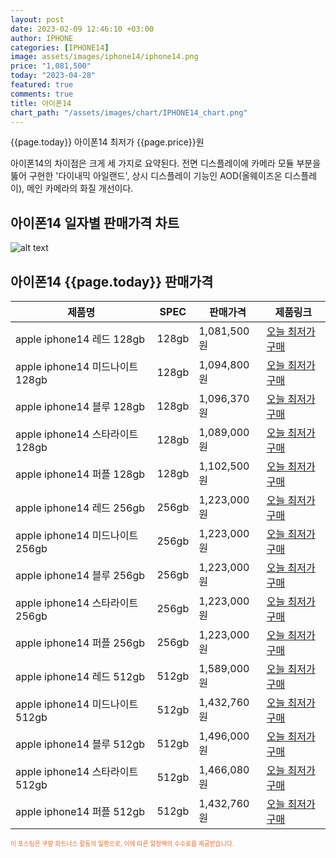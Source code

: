 ```yaml
---
layout: post
date: 2023-02-09 12:46:10 +03:00
author: IPHONE
categories: [IPHONE14]
image: assets/images/iphone14/iphone14.png
price: "1,081,500"
today: "2023-04-28"
featured: true
comments: true
title: 아이폰14
chart_path: "/assets/images/chart/IPHONE14_chart.png"
---
```


{{page.today}} 아이폰14 최저가 {{page.price}}원

아이폰14의 차이점은 크게 세 가지로 요약된다. 전면 디스플레이에 카메라 모듈 부분을 뚫어 구현한 '다이내믹 아일랜드', 상시 디스플레이 기능인 AOD(올웨이즈온 디스플레이), 메인 카메라의 화질 개선이다.

## 아이폰14 일자별 판매가격 차트
![alt text]({{page.chart_path}} "아이폰14 판매가격 차트")

## 아이폰14 {{page.today}} 판매가격
<main>
<table id="rwd-table-large">
  <thead>
    <tr>
      <th>제품명</th>
      <th>SPEC</th>
      <th>판매가격</th>
      <th>제품링크</th>
    </tr>
  </thead>
  <tbody><tr>
        <td>apple iphone14 레드 128gb </td>
        <td>128gb</td>
        <td>1,081,500원</td>
        <td><a href='https://link.coupang.com/a/SOW27' target='_blank'>오늘 최저가구매</a></td>
        </tr><tr>
        <td>apple iphone14 미드나이트 128gb </td>
        <td>128gb</td>
        <td>1,094,800원</td>
        <td><a href='https://link.coupang.com/a/SOW5X' target='_blank'>오늘 최저가구매</a></td>
        </tr><tr>
        <td>apple iphone14 블루 128gb </td>
        <td>128gb</td>
        <td>1,096,370원</td>
        <td><a href='https://link.coupang.com/a/SOW70' target='_blank'>오늘 최저가구매</a></td>
        </tr><tr>
        <td>apple iphone14 스타라이트 128gb </td>
        <td>128gb</td>
        <td>1,089,000원</td>
        <td><a href='https://link.coupang.com/a/SOXat' target='_blank'>오늘 최저가구매</a></td>
        </tr><tr>
        <td>apple iphone14 퍼플 128gb </td>
        <td>128gb</td>
        <td>1,102,500원</td>
        <td><a href='https://link.coupang.com/a/SOXcx' target='_blank'>오늘 최저가구매</a></td>
        </tr><tr>
        <td>apple iphone14 레드 256gb </td>
        <td>256gb</td>
        <td>1,223,000원</td>
        <td><a href='https://link.coupang.com/a/SOXeB' target='_blank'>오늘 최저가구매</a></td>
        </tr><tr>
        <td>apple iphone14 미드나이트 256gb </td>
        <td>256gb</td>
        <td>1,223,000원</td>
        <td><a href='https://link.coupang.com/a/SOXgn' target='_blank'>오늘 최저가구매</a></td>
        </tr><tr>
        <td>apple iphone14 블루 256gb </td>
        <td>256gb</td>
        <td>1,223,000원</td>
        <td><a href='https://link.coupang.com/a/SOXif' target='_blank'>오늘 최저가구매</a></td>
        </tr><tr>
        <td>apple iphone14 스타라이트 256gb </td>
        <td>256gb</td>
        <td>1,223,000원</td>
        <td><a href='https://link.coupang.com/a/SOXlS' target='_blank'>오늘 최저가구매</a></td>
        </tr><tr>
        <td>apple iphone14 퍼플 256gb </td>
        <td>256gb</td>
        <td>1,223,000원</td>
        <td><a href='https://link.coupang.com/a/SOXnF' target='_blank'>오늘 최저가구매</a></td>
        </tr><tr>
        <td>apple iphone14 레드 512gb </td>
        <td>512gb</td>
        <td>1,589,000원</td>
        <td><a href='https://link.coupang.com/a/SOXpX' target='_blank'>오늘 최저가구매</a></td>
        </tr><tr>
        <td>apple iphone14 미드나이트 512gb </td>
        <td>512gb</td>
        <td>1,432,760원</td>
        <td><a href='https://link.coupang.com/a/SOXsg' target='_blank'>오늘 최저가구매</a></td>
        </tr><tr>
        <td>apple iphone14 블루 512gb </td>
        <td>512gb</td>
        <td>1,496,000원</td>
        <td><a href='https://link.coupang.com/a/SOXuT' target='_blank'>오늘 최저가구매</a></td>
        </tr><tr>
        <td>apple iphone14 스타라이트 512gb </td>
        <td>512gb</td>
        <td>1,466,080원</td>
        <td><a href='https://link.coupang.com/a/SOXw0' target='_blank'>오늘 최저가구매</a></td>
        </tr><tr>
        <td>apple iphone14 퍼플 512gb </td>
        <td>512gb</td>
        <td>1,432,760원</td>
        <td><a href='https://link.coupang.com/a/SOXyl' target='_blank'>오늘 최저가구매</a></td>
        </tr></tbody>
</table>
</main>
<div style="color:#e56a2c;font-size: 0.7em;" >
이 포스팅은 쿠팡 파트너스 활동의 일환으로, 이에 따른 일정액의 수수료를 제공받습니다.
</div>
